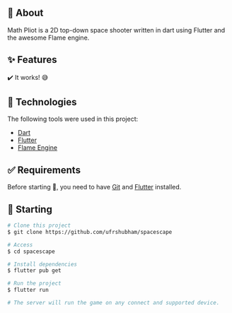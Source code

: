 
## :dart: About ##

Math Pliot is a 2D top-down space shooter written in dart using Flutter and the awesome Flame engine.

## :sparkles: Features ##

:heavy_check_mark: It works! 😅

## :rocket: Technologies ##

The following tools were used in this project:

- [Dart](https://dart.dev/)
- [Flutter](https://flutter.dev/)
- [Flame Engine](https://flame-engine.org/)

## :white_check_mark: Requirements ##

Before starting :checkered_flag:, you need to have [Git](https://git-scm.com) and [Flutter](https://flutter.dev/) installed.

## :checkered_flag: Starting ##

```bash
# Clone this project
$ git clone https://github.com/ufrshubham/spacescape

# Access
$ cd spacescape

# Install dependencies
$ flutter pub get

# Run the project
$ flutter run

# The server will run the game on any connect and supported device.
```
